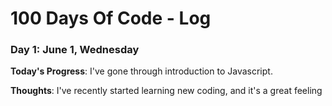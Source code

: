 # 100 Days Of Code - Log

### Day 1: June 1, Wednesday

**Today's Progress**: I've gone through introduction to Javascript.

**Thoughts**: I've recently started learning new coding, and it's a great feeling 

